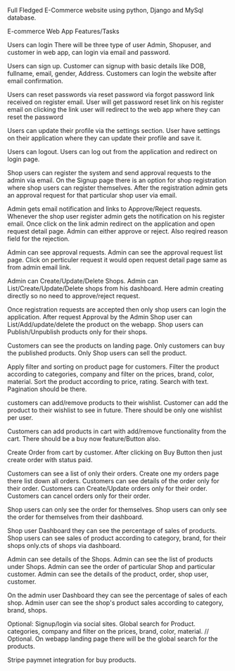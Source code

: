 Full Fledged E-Commerce website using python, Django and MySql database.

E-commerce Web App Features/Tasks

Users can login There will be three type of user Admin, Shopuser, and customer in web app, can login via email and password.

Users can sign up. Customer can signup with basic details like DOB, fullname, email, gender, Address. Customers can login the website after email confirmation.

Users can reset passwords via reset password via forgot password link received on register email. User will get password reset link on his register email on clicking the link user will redirect to the web app where they can reset the password

Users can update their profile via the settings section. User have settings on their application where they can update their profile and save it.

Users can logout. Users can log out from the application and redirect on login page.

Shop users can register the system and send approval requests to the admin via email. On the Signup page there is an option for shop registration where shop users can register themselves. After the registration admin gets an approval request for that particular shop user via email.

Admin gets email notification and links to Approve/Reject requests. Whenever the shop user register admin gets the notification on his register email. Once click on the link admin redirect on the application and open request detail page. Admin can either approve or reject. Also reqired reason field for the rejection.

Admin can see approval requests. Admin can see the approval request list page. Click on perticuler request it would open request detail page same as from admin email link.

Admin can Create/Update/Delete Shops. Admin can List/Create/Update/Delete shops from his dashboard. Here admin creating directly so no need to approve/reject request.

Once registration requests are accepted then only shop users can login the application. After request Approval by the Admin Shop user can List/Add/update/delete the product on the webapp. Shop users can Publish/Unpublish products only for their shops.

Customers can see the products on landing page. Only customers can buy the published products. Only Shop users can sell the product.

Apply filter and sorting on product page for customers. Filter the product according to categories, company and filter on the prices, brand, color, material. Sort the product according to price, rating. Search with text. Pagination should be there.

customers can add/remove products to their wishlist. Customer can add the product to their wishlist to see in future. There should be only one wishlist per user.

Customers can add products in cart with add/remove functionality from the cart. There should be a buy now feature/Button also.

Create Order from cart by customer. After clicking on Buy Button then just create order with status paid.

Customers can see a list of only their orders. Create one my orders page there list down all orders. Customers can see details of the order only for their order. Customers can Create/Update orders only for their order. Customers can cancel orders only for their order.

Shop users can only see the order for themselves. Shop users can only see the order for themselves from their dashboard.

Shop user Dashboard they can see the percentage of sales of products. Shop users can see sales of product according to category, brand, for their shops only.cts of shops via dashboard.

Admin can see details of the Shops. Admin can see the list of products under Shops. Admin can see the order of particular Shop and particular customer. Admin can see the details of the product, order, shop user, customer.

On the admin user Dashboard they can see the percentage of sales of each shop. Admin user can see the shop's product sales according to category, brand, shops.

Optional: Signup/login via social sites. Global search for Product. categories, company and filter on the prices, brand, color, material. // Optional. On webapp landing page there will be the global search for the products.

Stripe paymnet integration for buy products.